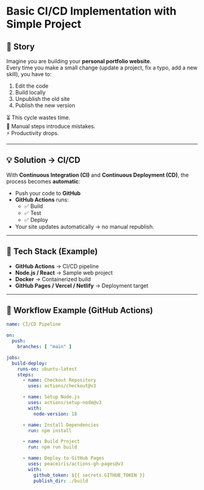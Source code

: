 # Basic CI/CD Implementation with Simple Project

## 📖 Story

Imagine you are building your **personal portfolio website**.  
Every time you make a small change (update a project, fix a typo, add a new skill), you have to:

1. Edit the code  
2. Build locally  
3. Unpublish the old site  
4. Publish the new version  

⏳ This cycle wastes time.  
🚨 Manual steps introduce mistakes.  
⚡ Productivity drops.

---

## 💡 Solution → CI/CD

With **Continuous Integration (CI)** and **Continuous Deployment (CD)**, the process becomes **automatic**:

- Push your code to **GitHub**  
- **GitHub Actions** runs:
  - ✅ Build  
  - ✅ Test  
  - ✅ Deploy  
- Your site updates automatically → no manual republish.

---

## 🔧 Tech Stack (Example)

- **GitHub Actions** → CI/CD pipeline  
- **Node.js / React** → Sample web project  
- **Docker** → Containerized build  
- **GitHub Pages / Vercel / Netlify** → Deployment target  

---

## 🚀 Workflow Example (GitHub Actions)

```yaml
name: CI/CD Pipeline

on:
  push:
    branches: [ "main" ]

jobs:
  build-deploy:
    runs-on: ubuntu-latest
    steps:
      - name: Checkout Repository
        uses: actions/checkout@v3

      - name: Setup Node.js
        uses: actions/setup-node@v3
        with:
          node-version: 18

      - name: Install Dependencies
        run: npm install

      - name: Build Project
        run: npm run build

      - name: Deploy to GitHub Pages
        uses: peaceiris/actions-gh-pages@v3
        with:
          github_token: ${{ secrets.GITHUB_TOKEN }}
          publish_dir: ./build
